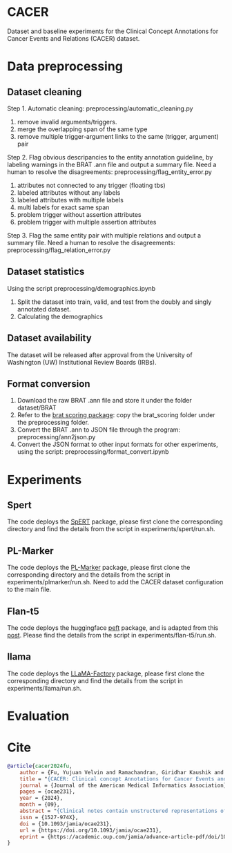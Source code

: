 # CACER
Dataset and baseline experiments for the Clinical Concept Annotations for Cancer Events and Relations (CACER) dataset.

# Data preprocessing
## Dataset cleaning
Step 1. Automatic cleaning: preprocessing/automatic_cleaning.py
1. remove invalid arguments/triggers. 
2. merge the overlapping span of the same type
3. remove multiple trigger-argument links to the same (trigger, argument) pair

Step 2. Flag obvious descripancies to the entity annotation guideline, by labeling warnings in the BRAT .ann file and output a summary file. Need a human to resolve the disagreements: preprocessing/flag_entity_error.py
1. attributes not connected to any trigger (floating tbs)
2. labeled attributes without any labels
3. labeled attributes with multiple labels
4. multi labels for exact same span
5. problem trigger without assertion attributes
6. problem trigger with multiple assertion attributes

Step 3. Flag the same entity pair with multiple relations and output a summary file. Need a human to resolve the disagreements: preprocessing/flag_relation_error.py

## Dataset statistics
Using the script preprocessing/demographics.ipynb
1. Split the dataset into train, valid, and test from the doubly and singly annotated dataset.
2. Calculating the demographics

## Dataset availability 
The dataset will be released after approval from the University of Washington (UW) Institutional Review Boards (IRBs).

## Format conversion
1. Download the raw BRAT .ann file and store it under the folder dataset/BRAT
2. Refer to the [brat scoring package](https://github.com/Lybarger/brat_scoring): copy the brat_scoring folder under the preprocessing folder.
3. Convert the BRAT .ann to JSON file through the program: preprocessing/ann2json.py
4. Convert the JSON format to other input formats for other experiments, using the script: preprocessing/format_convert.ipynb

# Experiments
## Spert
The code deploys the [SpERT](https://github.com/lavis-nlp/spert) package, please first clone the corresponding directory and find the details from the script in experiments/spert/run.sh.

## PL-Marker
The code deploys the [PL-Marker](https://github.com/thunlp/PL-Marker) package, please first clone the corresponding directory and the details from the script in experiments/plmarker/run.sh. Need to add the CACER dataset configuration to the main file.

## Flan-t5
The code deploys the huggingface [peft](https://github.com/huggingface/peft) package, and is adapted from this [post](https://www.philschmid.de/fine-tune-flan-t5-peft). Please find the details from the script in experiments/flan-t5/run.sh.

## llama
The code deploys the [LLaMA-Factory](https://github.com/hiyouga/LLaMA-Factory) package, please first clone the corresponding directory and find the details from the script in experiments/llama/run.sh.

# Evaluation


# Cite
```bibtex
@article{cacer2024fu,
    author = {Fu, Yujuan Velvin and Ramachandran, Giridhar Kaushik and Halwani, Ahmad and McInnes, Bridget T and Xia, Fei and Lybarger, Kevin and Yetisgen, Meliha and Uzuner, Özlem},
    title = "{CACER: Clinical concept Annotations for Cancer Events and Relations}",
    journal = {Journal of the American Medical Informatics Association},
    pages = {ocae231},
    year = {2024},
    month = {09},
    abstract = "{Clinical notes contain unstructured representations of patient histories, including the relationships between medical problems and prescription drugs. To investigate the relationship between cancer drugs and their associated symptom burden, we extract structured, semantic representations of medical problem and drug information from the clinical narratives of oncology notes.We present Clinical concept Annotations for Cancer Events and Relations (CACER), a novel corpus with fine-grained annotations for over 48 000 medical problems and drug events and 10 000 drug-problem and problem-problem relations. Leveraging CACER, we develop and evaluate transformer-based information extraction models such as Bidirectional Encoder Representations from Transformers (BERT), Fine-tuned Language Net Text-To-Text Transfer Transformer (Flan-T5), Large Language Model Meta AI (Llama3), and Generative Pre-trained Transformers-4 (GPT-4) using fine-tuning and in-context learning (ICL).In event extraction, the fine-tuned BERT and Llama3 models achieved the highest performance at 88.2-88.0 F1, which is comparable to the inter-annotator agreement (IAA) of 88.4 F1. In relation extraction, the fine-tuned BERT, Flan-T5, and Llama3 achieved the highest performance at 61.8-65.3 F1. GPT-4 with ICL achieved the worst performance across both tasks.The fine-tuned models significantly outperformed GPT-4 in ICL, highlighting the importance of annotated training data and model optimization. Furthermore, the BERT models performed similarly to Llama3. For our task, large language models offer no performance advantage over the smaller BERT models.We introduce CACER, a novel corpus with fine-grained annotations for medical problems, drugs, and their relationships in clinical narratives of oncology notes. State-of-the-art transformer models achieved performance comparable to IAA for several extraction tasks.}",
    issn = {1527-974X},
    doi = {10.1093/jamia/ocae231},
    url = {https://doi.org/10.1093/jamia/ocae231},
    eprint = {https://academic.oup.com/jamia/advance-article-pdf/doi/10.1093/jamia/ocae231/59003844/ocae231.pdf},
}
```


